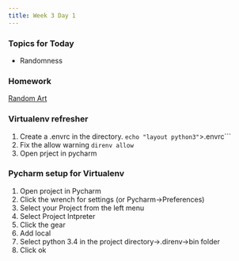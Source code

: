 ```yaml
---
title: Week 3 Day 1
---
```


### Topics for Today
* Randomness

### Homework
[Random Art](https://github.com/tiy-lv-python-2015-06/random-art)

### Virtualenv refresher
1. Create a .envrc in the directory. ```echo "layout python3"```>.envrc```
2. Fix the allow warning ```direnv allow```
3. Open prject in pycharm

### Pycharm setup for Virtualenv
1. Open project in Pycharm
2. Click the wrench for settings (or Pycharm->Preferences)
3. Select your Project from the left menu
4. Select Project Intpreter
5. Click the gear
6. Add local
7. Select python 3.4 in the project directory->.direnv->bin folder
8. Click ok
